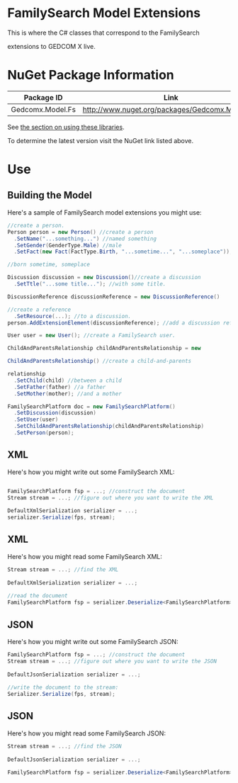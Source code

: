 ﻿# FamilySearch Model Extensions

This is where the C# classes that correspond to the FamilySearch 

extensions to GEDCOM X live.

# NuGet Package Information


| Package ID | Link |
|------------|------|
| Gedcomx.Model.Fs | http://www.nuget.org/packages/Gedcomx.Model.Fs/ |

See [the section on using these libraries](../README.md#Use).

To determine the latest version visit the NuGet link listed above.

# Use

## Building the Model

Here's a sample of FamilySearch model extensions you might use: 

```csharp
//create a person.
Person person = new Person() //create a person
  .SetName("...something...") //named something
  .SetGender(GenderType.Male) //male
  .SetFact(new Fact(FactType.Birth, "...sometime...", "...someplace")); 

//born sometime, someplace

Discussion discussion = new Discussion()//create a discussion
  .SetTtle("...some title..."); //with some title.

DiscussionReference discussionReference = new DiscussionReference() 

//create a reference
  .SetResource(...); //to a discussion.
person.AddExtensionElement(discussionReference); //add a discussion reference to the person.

User user = new User(); //create a FamilySearch user.

ChildAndParentsRelationship childAndParentsRelationship = new 

ChildAndParentsRelationship() //create a child-and-parents 

relationship
  .SetChild(child) //between a child
  .SetFather(father) //a father
  .SetMother(mother); //and a mother

FamilySearchPlatform doc = new FamilySearchPlatform()
  .SetDiscussion(discussion)
  .SetUser(user)
  .SetChildAndParentsRelationship(childAndParentsRelationship)
  .SetPerson(person);
```

## XML 

Here's how you might write out some FamilySearch XML:

```csharp

FamilySearchPlatform fsp = ...; //construct the document
Stream stream = ...; //figure out where you want to write the XML
 
DefaultXmlSerialization serializer = ...;
serializer.Serialize(fps, stream);

```
## XML
Here's how you might read some FamilySearch XML:

```csharp
Stream stream = ...; //find the XML
 
DefaultXmlSerialization serializer = ...;
 
//read the document
FamilySearchPlatform fsp = serializer.Deserialize<FamilySearchPlatform>(stream)

```

## JSON  

Here's how you might write out some FamilySearch JSON:

```csharp
FamilySearchPlatform fsp = ...; //construct the document
Stream stream = ...; //figure out where you want to write the JSON
 
DefaultJsonSerialization serializer = ...;
 
//write the document to the stream:
Serializer.Serialize(fps, stream);

```

## JSON  

Here's how you might read some FamilySearch JSON:

```csharp
Stream stream = ...; //find the JSON
 
DefaultJsonSerialization serializer = ...;
 
FamilySearchPlatform fsp = serializer.Deserialize<FamilySearchPlatform>(stream);
```